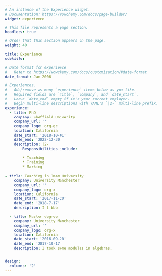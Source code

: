 ```yaml
---
# An instance of the Experience widget.
# Documentation: https://wowchemy.com/docs/page-builder/
widget: experience

# This file represents a page section.
headless: true

# Order that this section appears on the page.
weight: 40

title: Experience
subtitle:

# Date format for experience
#   Refer to https://wowchemy.com/docs/customization/#date-format
date_format: Jan 2006

# Experiences.
#   Add/remove as many `experience` items below as you like.
#   Required fields are `title`, `company`, and `date_start`.
#   Leave `date_end` empty if it's your current employer.
#   Begin multi-line descriptions with YAML's `|2-` multi-line prefix.
experience:
  - title: PhD
    company: Sheffield Univerity
    company_url: ''
    company_logo: org-gc
    location: California
    date_start: '2018-10-01'
    date_end: '2022-12-30'
    description: |2-
        Responsibilities include:
        
        * Teaching
        * Training
        * Marking
        
- title: Teaching in Imam University
    company: University Manchester
    company_url: ''
    company_logo: org-x
    location: California
    date_start: '2017-11-20'
    date_end: '2018-7-17'
    description: I t bbb

  - title: Master degree
    company: University Manchester
    company_url: ''
    company_logo: org-x
    location: California
    date_start: '2016-09-20'
    date_end: '2017-10-17'
    description: I took some modules in algebras,


design:
  columns: '2'
---
```

